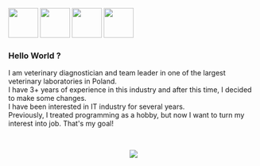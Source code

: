 <a href="https://www.linkedin.com/in/filipzebrowski/" target="_blank"><img src="https://cdn2.iconfinder.com/data/icons/social-media-applications/64/social_media_applications_14-linkedin-512.png" width="60px"></a>
<a href="https://www.linkedin.com/in/filipzebrowski/" target="_blank"><img src="https://cdn2.iconfinder.com/data/icons/social-media-2285/512/1_Facebook_colored_svg_copy-512.png" width="60px"></a>
<a href="https://www.linkedin.com/in/filipzebrowski/" target="_blank"><img src="https://cdn4.iconfinder.com/data/icons/social-media-2285/1024/logo-512.png" width="60px"></a>
<a href="https://www.linkedin.com/in/filipzebrowski/" target="_blank"><img src="https://cdn3.iconfinder.com/data/icons/logos-brands-3/24/logo_brand_brands_logos_gmail-512.png" width="60px"></a>

### Hello World ?
I am veterinary diagnostician and team leader in one of the largest veterinary laboratories in Poland.
<br>I have 3+ years of experience in this industry and after this time, I decided to make some changes.
<br>I have been interested in IT industry for several years.
<br>Previously, I treated programming as a hobby, but now I want to turn my interest into job. That's my goal!

<br>
<p align="center">
    <img src="https://skillicons.dev/icons?i=html,css,sass,js,react,git,vscode" />
</p>
